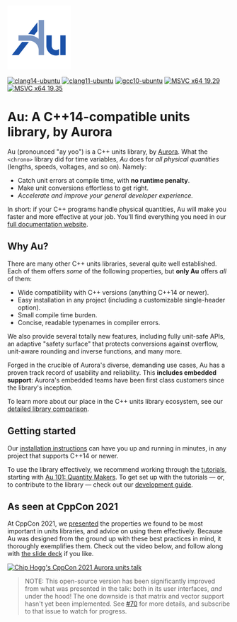 ![Au library logo](docs/assets/au-logo-color.png)

[![clang14-ubuntu](
https://github.com/aurora-opensource/au/actions/workflows/clang14-ubuntu.yml/badge.svg?branch=main&event=push)](
https://github.com/aurora-opensource/au/actions/workflows/clang14-ubuntu.yml) [![clang11-ubuntu](
https://github.com/aurora-opensource/au/actions/workflows/clang11-ubuntu.yml/badge.svg?branch=main&event=push)](
https://github.com/aurora-opensource/au/actions/workflows/clang11-ubuntu.yml) [![gcc10-ubuntu](
https://github.com/aurora-opensource/au/actions/workflows/gcc10-ubuntu.yml/badge.svg?branch=main&event=push)](
https://github.com/aurora-opensource/au/actions/workflows/gcc10-ubuntu.yml) [![MSVC x64 19.29](
https://github.com/aurora-opensource/au/actions/workflows/msvc-x64-19-29-30151.yml/badge.svg?branch=main&event=push)](
https://github.com/aurora-opensource/au/actions/workflows/msvc-x64-19-29-30151.yml) [![MSVC x64 19.35](
https://github.com/aurora-opensource/au/actions/workflows/msvc-x64-19-35-32217-1.yml/badge.svg?branch=main&event=push)](
https://github.com/aurora-opensource/au/actions/workflows/msvc-x64-19-35-32217-1.yml)

# Au: A C++14-compatible units library, by Aurora

Au (pronounced "ay yoo") is a C++ units library, by [Aurora](https://aurora.tech/).  What the
`<chrono>` library did for time variables, _Au_ does for _all physical quantities_ (lengths, speeds,
voltages, and so on). Namely:

- Catch unit errors at compile time, with **no runtime penalty**.
- Make unit conversions effortless to get right.
- _Accelerate and improve your general developer experience._

In short: if your C++ programs handle physical quantities, Au will make you faster and more
effective at your job.  You'll find everything you need in our [full documentation
website](https://aurora-opensource.github.io/au).

## Why Au?

There are many other C++ units libraries, several quite well established.  Each of them offers
_some_ of the following properties, but **only Au** offers _all_ of them:

- Wide compatibility with C++ versions (anything C++14 or newer).
- Easy installation in any project (including a customizable single-header option).
- Small compile time burden.
- Concise, readable typenames in compiler errors.

We also provide several totally new features, including fully unit-safe APIs, an adaptive "safety
surface" that protects conversions against overflow, unit-aware rounding and inverse functions, and
many more.

Forged in the crucible of Aurora's diverse, demanding use cases, Au has a proven track record of
usability and reliability. This **includes embedded support**: Aurora's embedded teams have been
first class customers since the library's inception.

To learn more about our place in the C++ units library ecosystem, see our [detailed library
comparison](https://aurora-opensource.github.io/au/main/alternatives/).

## Getting started

Our [installation instructions](https://aurora-opensource.github.io/au/main/install/) can have you
up and running in minutes, in any project that supports C++14 or newer.

To use the library effectively, we recommend working through the
[tutorials](https://aurora-opensource.github.io/au/main/tutorial/), starting with [Au 101: Quantity
Makers](https://aurora-opensource.github.io/au/main/tutorial/101-quantity-makers/).  To
get set up with the tutorials — or, to contribute to the library — check out our [development
guide](https://aurora-opensource.github.io/au/main/develop/).

## As seen at CppCon 2021

At CppCon 2021, we
[presented](https://cppcon2021.sched.com/event/nvCp/units-libraries-and-autonomous-vehicles-lessons-from-the-trenches)
the properties we found to be most important in units libraries, and advice on using them
effectively.  Because Au was designed from the ground up with these best practices in mind, it
thoroughly exemplifies them.  Check out the video below, and follow along with [the slide
deck](https://chogg.name/cppcon-2021-units/) if you like.

[![Chip Hogg's CppCon 2021 Aurora units talk](https://user-images.githubusercontent.com/10720055/203602853-9437f26a-9b1f-4b54-8a4d-2fb242ed9953.png)](https://www.youtube.com/watch?v=5dhFtSu3wCo)

> NOTE: This open-source version has been significantly improved from what was presented in the
talk: both in its user interfaces, _and_ under the hood!  The one downside is that matrix and vector
support hasn't yet been implemented.  See [#70](https://github.com/aurora-opensource/au/issues/70)
for more details, and subscribe to that issue to watch for progress.
